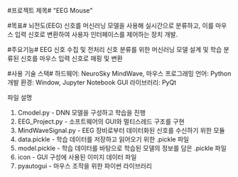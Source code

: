 #프로젝트 제목#
"EEG Mouse"​

#목표​#
뇌전도(EEG) 신호를 머신러닝 모델을 사용해 실시간으로 분류하고, 이를 마우스 입력 신호로 변환하여 사용자 인터페이스를 제어하는 장치 개발.​

#주요기능​#
EEG 신호 수집 및 전처리​
신호 분류를 위한 머신러닝 모델 설계 및 학습​
분류된 신호를 마우스 입력 신호로 매핑 및 변환​

#사용 기술 스택​#
하드웨어: NeuroSky MindWave, 마우스​
프로그래밍 언어: Python​
개발 환경: Window, Jupyter Notebook​​
GUI 라이브러리: PyQt

파일 설명
1. Cmodel.py - DNN 모델을 구성하고 학습을 진행
2. EEG_Project.py - 소프트웨어의 GUI와 멀티스레드 구조를 구현
3. MindWaveSignal.py - EEG 장비로부터 데이터화된 신호를 수신하기 위한 모듈
4. data.pickle - 학습 데이터를 저장하고 읽어오기 위한 .pickle 파일
5. model.pickle - 학습 데이터를 바탕으로 학습된 모델의 정보를 담은 .pickle 파일
6. icon - GUI 구성에 사용된 이미지 데이터 파일
7. pyautogui - 마우스 조작을 위한 파이썬 라이브러리

   
